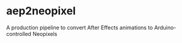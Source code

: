 # aep2neopixel
A production pipeline to convert After Effects animations to Arduino-controlled Neopixels
